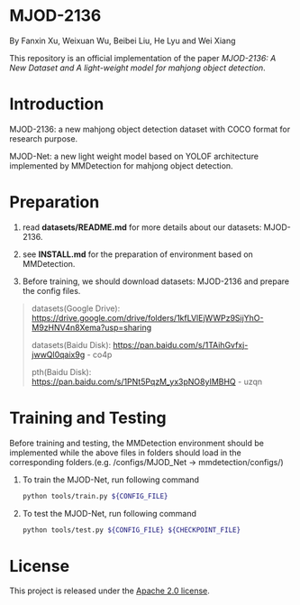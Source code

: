 # MJOD-2136

By Fanxin Xu, Weixuan Wu, Beibei Liu, He Lyu and Wei Xiang

This repository is an official implementation of the paper *MJOD-2136: A New Dataset and A light-weight model for mahjong object detection*.



# Introduction

MJOD-2136: a new mahjong object detection dataset with COCO format for research purpose.

MJOD-Net: a new light weight model based on YOLOF architecture implemented by MMDetection for mahjong object detection.



# Preparation

1. read **datasets/README.md** for more details about our datasets: MJOD-2136.

2. see **INSTALL.md** for the preparation of environment based on MMDetection.

3.  Before training, we should download datasets: MJOD-2136 and prepare the config files.

   > datasets(Google Drive): https://drive.google.com/drive/folders/1kfLVlEjWWPz9SijYhO-M9zHNV4n8Xema?usp=sharing
   >
   > datasets(Baidu Disk): https://pan.baidu.com/s/1TAihGvfxj-jwwQl0qaix9g - co4p
   >
   > pth(Baidu Disk): https://pan.baidu.com/s/1PNt5PqzM_yx3pNO8yIMBHQ - uzqn



# Training and Testing

Before training and testing, the MMDetection environment should be implemented while the above files in folders should load in the corresponding folders.(e.g. /configs/MJOD_Net -> mmdetection/configs/)

1. To train the MJOD-Net, run following command

   ```bash
   python tools/train.py ${CONFIG_FILE}
   ```

2. To test the MJOD-Net, run following command

   ```bash
   python tools/test.py ${CONFIG_FILE} ${CHECKPOINT_FILE}
   ```




# License

This project is released under the [Apache 2.0 license](https://github.com/fundamentalvision/Deformable-DETR/blob/main/LICENSE).
